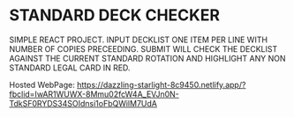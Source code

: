 # STANDARD DECK CHECKER

SIMPLE REACT PROJECT.
INPUT DECKLIST ONE ITEM PER LINE WITH NUMBER OF COPIES PRECEEDING.
SUBMIT WILL CHECK THE DECKLIST AGAINST THE CURRENT STANDARD ROTATION AND HIGHLIGHT ANY NON STANDARD LEGAL CARD IN RED.

Hosted WebPage: https://dazzling-starlight-8c9450.netlify.app/?fbclid=IwAR1WUWX-8Mmu02fcW4A_EVJn0N-TdkSF0RYDS34SOIdnsi1oFbQWilM7UdA
